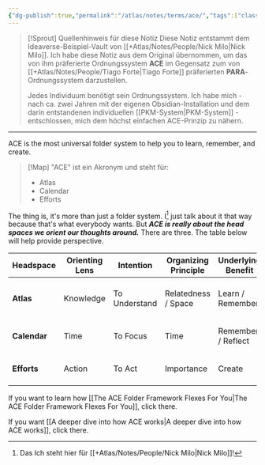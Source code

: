 ```yaml
---
{"dg-publish":true,"permalink":"/atlas/notes/terms/ace/","tags":["class/termNote"],"noteIcon":""}
---
```


> [!Sprout] Quellenhinweis für diese Notiz
> Diese Notiz entstammt dem Ideaverse-Beispiel-Vault von [[+Atlas/Notes/People/Nick Milo\|Nick Milo]]. Ich habe diese Notiz aus dem Original übernommen, um das von ihm präferierte Ordnungssystem  **ACE**  im Gegensatz zum von [[+Atlas/Notes/People/Tiago Forte\|Tiago Forte]] präferierten **PARA**-Ordnungssystem darzustellen.
> 
> Jedes Individuum benötigt sein Ordnungssystem. 
> Ich habe mich - nach ca. zwei Jahren mit der eigenen Obsidian-Installation und dem darin entstandenen individuellen [[PKM-System\|PKM-System]] - entschlossen, mich dem höchst einfachen ACE-Prinzip zu nähern.
> 

---
ACE is the most universal folder system to help you to learn, remember, and create. 

> [!Map]  "ACE" ist ein Akronym und steht für: 
> - Atlas
> - Calendar
> - Efforts
>   

The thing is, it's more than just a folder system. 
I[^1] just talk about it that way because that's what everybody wants. But ***ACE is really about the head spaces we orient our thoughts around.*** There are three. The table below will help provide perspective.

| Headspace    | Orienting Lens | Intention     | Organizing Principle | Underlying Benefit | Guiding Question              |
| ------------ | -------------- | ------------- | -------------------- | ------------------ | ----------------------------- |
| **Atlas**    | Knowledge      | To Understand | Relatedness / Space  | Learn / Remember   | _Where would you like to go?_ |
| **Calendar** | Time           | To Focus      | Time                 | Remember / Reflect | _What's on your mind?_        |
| **Efforts**  | Action         | To Act        | Importance           | Create             | _What can you work on?_       |

If you want to learn how [[The ACE Folder Framework Flexes For You\|The ACE Folder Framework Flexes For You]], click there.

If you want [[A deeper dive into how ACE works\|A deeper dive into how ACE works]], click there.

[^1]: Das Ich steht hier für [[+Atlas/Notes/People/Nick Milo\|Nick Milo]]!